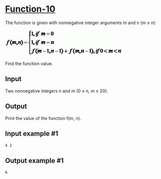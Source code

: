 # [Function-10](https://www.e-olymp.com/en/contests/9493/problems/83153)

The function is given with nonnegative integer arguments m and n (m ≤ n):

![prb2999.gif](f4230cc0b5f34e3ee308664c924b0ad7.gif)

Find the function value.

## Input
Two nonnegative integers n and m (0 ≤ n, m ≤ 20).

## Output
Print the value of the function f(m, n).

## Input example #1
```
4 2
```

## Output example #1
```
6
```
